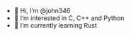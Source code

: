 - 👋 Hi, I’m @john346
- 👀 I’m interested in C, C++ and Python
- 🌱 I’m currently learning Rust

<!---
john346/john346 is a ✨ special ✨ repository because its `README.md` (this file) appears on your GitHub profile.
You can click the Preview link to take a look at your changes.
--->
